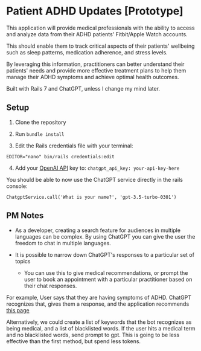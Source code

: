 # Patient ADHD Updates [Prototype]

This application will provide medical professionals with the ability to access and analyze data from their ADHD patients' Fitbit/Apple Watch accounts.

This should enable them to track critical aspects of their patients' wellbeing such as sleep patterns, medication adherence, and stress levels.

By leveraging this information, practitioners can better understand their patients' needs and provide more effective treatment plans to help them manage their ADHD symptoms and achieve optimal health outcomes.

Built with Rails 7 and ChatGPT, unless I change my mind later.

## Setup

1. Clone the repository

2. Run `bundle install`

3. Edit the Rails credentials file with your terminal:

`EDITOR="nano" bin/rails credentials:edit`

4. Add your [OpenAI API](https://platform.openai.com/account/api-keys) key to:
`chatgpt_api_key: your-api-key-here`

You should be able to now use the ChatGPT service directly in the rails console:

`ChatgptService.call('What is your name?', 'gpt-3.5-turbo-0301')`

## PM Notes

- As a developer, creating a search feature for audiences in multiple languages can be complex. By using ChatGPT you can give the user the freedom to chat in multiple languages.

- It is possible to narrow down ChatGPT's responses to a particular set of topics
  - You can use this to give medical recommendations, or prompt the user to book an appointment with a particular practitioner based on their chat responses.

For example, User says that they are having symptoms of ADHD. ChatGPT recognizes that, gives them a response, and the application recommends [this page](https://www.circlemedical.com/what-we-treat/adhd?)

Alternatively, we could create a list of keywords that the bot recognizes as being medical, and a list of blacklisted words. If the user hits a medical term and no blacklisted words, send prompt to gpt. This is going to be less effective than the first method, but spend less tokens.
